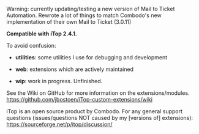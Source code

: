 Warning: currently updating/testing a new version of Mail to Ticket Automation. 
Rewrote a lot of things to match Combodo's new implementation of their own Mail to Ticket (3.0.11)
 

**Compatible with iTop 2.4.1.**


To avoid confusion: 

- **utilities**: some utilities I use for debugging and development
- **web**: extensions which are actively maintained


- **wip**: work in progress. Unfinished.


See the Wiki on GitHub for more information on the extensions/modules.
https://github.com/jbostoen/iTop-custom-extensions/wiki

iTop is an open source product by Combodo. 
For any general support questions (issues/questions NOT caused by my [versions of] extensions): https://sourceforge.net/p/itop/discussion/
